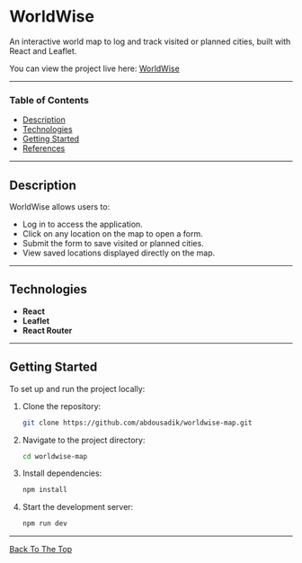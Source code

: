 # WorldWise

An interactive world map to log and track visited or planned cities, built with React and Leaflet.

You can view the project live here:
[WorldWise](https://worldwise-map-abdousadik.netlify.app/)

---

### Table of Contents

- [Description](#description)
- [Technologies](#technologies)
- [Getting Started](#getting-started)
- [References](#references)

---

## Description

WorldWise allows users to:

- Log in to access the application.
- Click on any location on the map to open a form.
- Submit the form to save visited or planned cities.
- View saved locations displayed directly on the map.

---

## Technologies

- **React**
- **Leaflet**
- **React Router**

---

## Getting Started

To set up and run the project locally:

1. Clone the repository:
   ```bash
   git clone https://github.com/abdousadik/worldwise-map.git
   ```
2. Navigate to the project directory:
   ```bash
   cd worldwise-map
   ```
3. Install dependencies:
   ```bash
   npm install
   ```
4. Start the development server:
   ```bash
   npm run dev
   ```

---

[Back To The Top](#worldwise)
